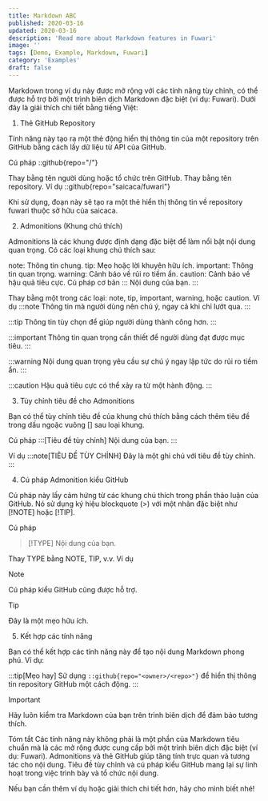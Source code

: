 ```yaml
---
title: Markdown ABC
published: 2020-03-16
updated: 2020-03-16
description: 'Read more about Markdown features in Fuwari'
image: ''
tags: [Demo, Example, Markdown, Fuwari]
category: 'Examples'
draft: false 
---
```



Markdown trong ví dụ này được mở rộng với các tính năng tùy chỉnh, có thể được hỗ trợ bởi một trình biên dịch Markdown đặc biệt (ví dụ: Fuwari). Dưới đây là giải thích chi tiết bằng tiếng Việt:

1. Thẻ GitHub Repository

Tính năng này tạo ra một thẻ động hiển thị thông tin của một repository trên GitHub bằng cách lấy dữ liệu từ API của GitHub.

Cú pháp
::github{repo="<owner>/<repo>"}

Thay <owner> bằng tên người dùng hoặc tổ chức trên GitHub.
Thay <repo> bằng tên repository.
Ví dụ
::github{repo="saicaca/fuwari"}


Khi sử dụng, đoạn này sẽ tạo ra một thẻ hiển thị thông tin về repository fuwari thuộc sở hữu của saicaca.

2. Admonitions (Khung chú thích)

Admonitions là các khung được định dạng đặc biệt để làm nổi bật nội dung quan trọng. Có các loại khung chú thích sau:

note: Thông tin chung.
tip: Mẹo hoặc lời khuyên hữu ích.
important: Thông tin quan trọng.
warning: Cảnh báo về rủi ro tiềm ẩn.
caution: Cảnh báo về hậu quả tiêu cực.
Cú pháp cơ bản
:::<type>
Nội dung của bạn.
:::

Thay <type> bằng một trong các loại: note, tip, important, warning, hoặc caution.
Ví dụ
:::note
Thông tin mà người dùng nên chú ý, ngay cả khi chỉ lướt qua.
:::

:::tip
Thông tin tùy chọn để giúp người dùng thành công hơn.
:::

:::important
Thông tin quan trọng cần thiết để người dùng đạt được mục tiêu.
:::

:::warning
Nội dung quan trọng yêu cầu sự chú ý ngay lập tức do rủi ro tiềm ẩn.
:::

:::caution
Hậu quả tiêu cực có thể xảy ra từ một hành động.
:::

3. Tùy chỉnh tiêu đề cho Admonitions

Bạn có thể tùy chỉnh tiêu đề của khung chú thích bằng cách thêm tiêu đề trong dấu ngoặc vuông [] sau loại khung.

Cú pháp
:::<type>[Tiêu đề tùy chỉnh]
Nội dung của bạn.
:::

Ví dụ
:::note[TIÊU ĐỀ TÙY CHỈNH]
Đây là một ghi chú với tiêu đề tùy chỉnh.
:::

4. Cú pháp Admonition kiểu GitHub

Cú pháp này lấy cảm hứng từ các khung chú thích trong phần thảo luận của GitHub. Nó sử dụng ký hiệu blockquote (>) với một nhãn đặc biệt như [!NOTE] hoặc [!TIP].

Cú pháp
> [!TYPE]
> Nội dung của bạn.

Thay TYPE bằng NOTE, TIP, v.v.
Ví dụ
> [!NOTE]
> Cú pháp kiểu GitHub cũng được hỗ trợ.

> [!TIP]
> Đây là một mẹo hữu ích.

5. Kết hợp các tính năng

Bạn có thể kết hợp các tính năng này để tạo nội dung Markdown phong phú. Ví dụ:

:::tip[Mẹo hay]
Sử dụng `::github{repo="<owner>/<repo>"}` để hiển thị thông tin repository GitHub một cách động.
:::

> [!IMPORTANT]
> Hãy luôn kiểm tra Markdown của bạn trên trình biên dịch để đảm bảo tương thích.

Tóm tắt
Các tính năng này không phải là một phần của Markdown tiêu chuẩn mà là các mở rộng được cung cấp bởi một trình biên dịch đặc biệt (ví dụ: Fuwari).
Admonitions và thẻ GitHub giúp tăng tính trực quan và tương tác cho nội dung.
Tiêu đề tùy chỉnh và cú pháp kiểu GitHub mang lại sự linh hoạt trong việc trình bày và tổ chức nội dung.

Nếu bạn cần thêm ví dụ hoặc giải thích chi tiết hơn, hãy cho mình biết nhé!